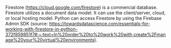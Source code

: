 Firestore (https://cloud.google.com/firestore) is a commercial database. 
Firestore utilizes a document data model. 
It can use the client/server, cloud, or local hosting model. 
Python can access Firestore by using the Firebase Admin SDK 
(source: https://towardsdatascience.com/essentials-for-working-with-firestore-in-python-372f859851f7#:~:text=In%20order%20to%20work%20with,create%2Fmanage%20your%20virtual%20environments).
